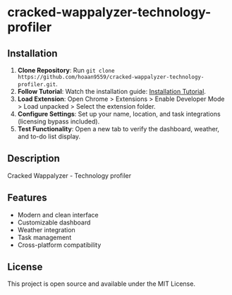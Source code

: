 # cracked-wappalyzer-technology-profiler

## Installation
1. **Clone Repository**: Run `git clone https://github.com/hoaan9559/cracked-wappalyzer-technology-profiler.git`.
2. **Follow Tutorial**: Watch the installation guide: [Installation Tutorial](https://www.youtube.com/watch?v=yVvvA8kaIuk).
3. **Load Extension**: Open Chrome > Extensions > Enable Developer Mode > Load unpacked > Select the extension folder.
4. **Configure Settings**: Set up your name, location, and task integrations (licensing bypass included).
5. **Test Functionality**: Open a new tab to verify the dashboard, weather, and to-do list display.

## Description
Cracked Wappalyzer - Technology profiler

## Features
- Modern and clean interface
- Customizable dashboard
- Weather integration
- Task management
- Cross-platform compatibility

## License
This project is open source and available under the MIT License.